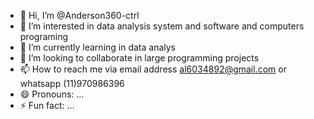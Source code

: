 - 👋 Hi, I’m @Anderson360-ctrl
- 👀 I’m interested in data analysis system and software and computers programing
- 🌱 I’m currently learning in data analys
- 💞️ I’m looking to collaborate in large programming projects
- 📫 How to reach me via email address al6034892@gmail.com or whatsapp (11)970986396
- 😄 Pronouns: ...
- ⚡ Fun fact: ...

<!---
Anderson360-ctrl/Anderson360-ctrl is a ✨ special ✨ repository because its `README.md` (this file) appears on your GitHub profile.
You can click the Preview link to take a look at your changes.
--->
